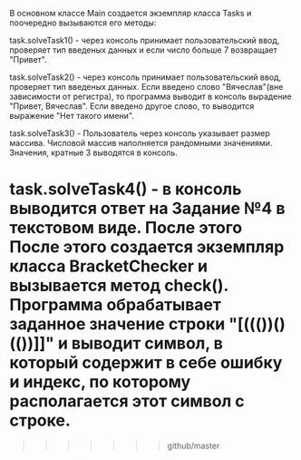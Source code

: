 
В основном классе Main создается экземпляр 
класса Tasks и поочередно вызываются его методы:

task.solveTask1() - через консоль принимает пользовательский ввод, проверяет тип введеных 
данных и если число больше 7 возвращает "Привет".

task.solveTask2() - через консоль принимает пользовательский ввод, проверяет тип введеных
данных. Если введено слово "Вячеслав"(вне зависимости от регистра), то программа выводит в консоль 
вырадение "Привет, Вячеслав". Если введено другое слово, то выводится выражение "Нет такого имени".

task.solveTask3() - Пользователь через консоль указывает размер массива. Числовой массив
наполняется рандомными значениями. Значения, кратные 3 выводятся в консоль.

task.solveTask4() - в консоль выводится ответ на Задание №4 в текстовом виде. После этого 
После этого создается экземпляр класса BracketChecker и вызывается метод check(). Программа 
обрабатывает заданное значение строки "[((())()(())]]" и выводит символ, в который содержит 
в себе ошибку и индекс, по которому располагается этот символ с строке.
=======
>>>>>>> github/master
